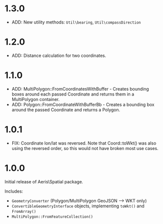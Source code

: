 # 1.3.0

* ADD: New utility methods: `Util\bearing`, `Util\compassDirection`


# 1.2.0

* ADD: Distance calculation for two coordinates.

# 1.1.0

* ADD: MultiPolygon::FromCoordinatesWithBuffer - Creates bounding boxes around each passed Coordinate and returns them
       in a MultiPolygon container.
* ADD: Polygon::FromCoordinateWithBufferBb - Creates a bounding box around the passed Coordinate and returns a Polygon.

# 1.0.1

* FIX: Coordinate lon/lat was reversed. 
       Note that Coord::toWkt() was also using the
       reversed order, so this would not have broken
       most use cases.

# 1.0.0

Initial release of Aeris\Spatial package.

Includes:

* `GeometryConverter` (Polygon/MultiPolygon GeoJSON --> WKT only)
* `ConvertibleGeometryInterface` objects, implementing `toWkt()` and `FromArray()`
* `MultiPolygon::FromFeatureCollection()`